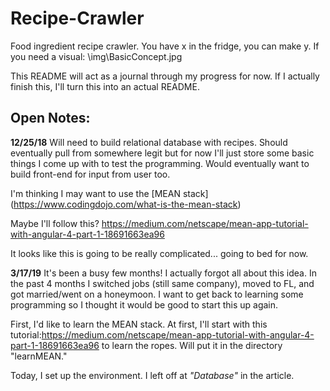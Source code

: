 # **Recipe-Crawler**
Food ingredient recipe crawler. You have x in the fridge, you can make y.
If you need a visual: \img\BasicConcept.jpg

This README will act as a journal through my progress for now. If I actually finish this, I'll turn this into an actual README.

## Open Notes:
**12/25/18**
Will need to build relational database with recipes. Should eventually pull from somewhere legit but for now I'll just store some basic things I come up with to test the programming. Would eventually want to build front-end for input from user too.

I'm thinking I may want to use the [MEAN stack] (https://www.codingdojo.com/what-is-the-mean-stack)

Maybe I'll follow this? https://medium.com/netscape/mean-app-tutorial-with-angular-4-part-1-18691663ea96

It looks like this is going to be really complicated... going to bed for now.

**3/17/19**
It's been a busy few months! I actually forgot all about this idea. In the past 4 months I switched jobs (still same company), moved to FL, and got married/went on a honeymoon. I want to get back to learning some programming so I thought it would be good to start this up again.

First, I'd like to learn the MEAN stack. At first, I'll start with this tutorial:https://medium.com/netscape/mean-app-tutorial-with-angular-4-part-1-18691663ea96 to learn the ropes. Will put it in the directory "learnMEAN."

Today, I set up the environment. I left off at *"Database"* in the article.
